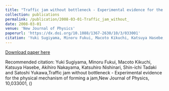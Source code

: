 ```yaml
---
title: "Traffic jam without bottleneck - Experimental evidence for the physical mechanism of forming a jam"
collection: publications
permalink: /publication/2008-03-01-Traffic_jam_without_
date: 2008-03-01
venue: 'New Journal of Physics'
paperurl: 'https://dx.doi.org/10.1088/1367-2630/10/3/033001'
citation: 'Yuki Sugiyama, Minoru Fukui, Macoto Kikuchi, Katsuya Hasebe, Akihiro Nakayama, Katsuhiro Nishinari, Shin-ichi Tadaki and Satoshi Yukawa,Traffic jam without bottleneck - Experimental evidence for the physical mechanism of forming a jam,New Journal of Physics, <bf>10</bf>,033001, ()'
---
```


<a href='https://dx.doi.org/10.1088/1367-2630/10/3/033001'>Download paper here</a>

Recommended citation: Yuki Sugiyama, Minoru Fukui, Macoto Kikuchi, Katsuya Hasebe, Akihiro Nakayama, Katsuhiro Nishinari, Shin-ichi Tadaki and Satoshi Yukawa,Traffic jam without bottleneck - Experimental evidence for the physical mechanism of forming a jam,New Journal of Physics, <bf>10</bf>,033001, ()